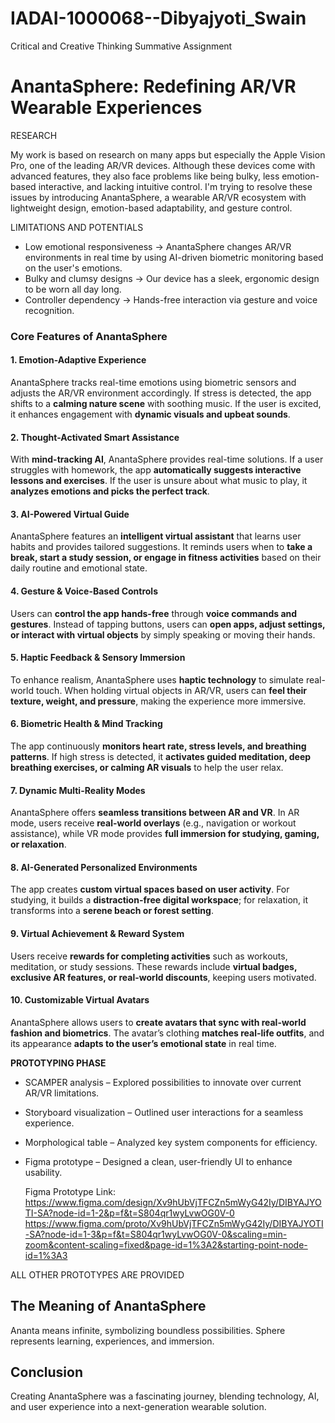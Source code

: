 # IADAI-1000068--Dibyajyoti_Swain
 Critical and Creative Thinking Summative Assignment 

# AnantaSphere: Redefining AR/VR Wearable Experiences

RESEARCH

My work is based on research on many apps but especially the Apple Vision Pro, one of the leading AR/VR devices. Although these devices come with advanced features, they also face problems like being bulky, less emotion-based interactive, and lacking intuitive control. I'm trying to resolve these issues by introducing AnantaSphere, a wearable AR/VR ecosystem with lightweight design, emotion-based adaptability, and gesture control.

LIMITATIONS AND POTENTIALS

- Low emotional responsiveness → AnantaSphere changes AR/VR environments in real time by using AI-driven biometric monitoring based on the user's emotions.  
- Bulky and clumsy designs → Our device has a sleek, ergonomic design to be worn all day long.  
- Controller dependency → Hands-free interaction via gesture and voice recognition.  


### **Core Features of AnantaSphere**  

#### **1. Emotion-Adaptive Experience**  
AnantaSphere tracks real-time emotions using biometric sensors and adjusts the AR/VR environment accordingly. If stress is detected, the app shifts to a **calming nature scene** with soothing music. If the user is excited, it enhances engagement with **dynamic visuals and upbeat sounds**.  

#### **2. Thought-Activated Smart Assistance**  
With **mind-tracking AI**, AnantaSphere provides real-time solutions. If a user struggles with homework, the app **automatically suggests interactive lessons and exercises**. If the user is unsure about what music to play, it **analyzes emotions and picks the perfect track**.  

#### **3. AI-Powered Virtual Guide**  
AnantaSphere features an **intelligent virtual assistant** that learns user habits and provides tailored suggestions. It reminds users when to **take a break, start a study session, or engage in fitness activities** based on their daily routine and emotional state.  

#### **4. Gesture & Voice-Based Controls**  
Users can **control the app hands-free** through **voice commands and gestures**. Instead of tapping buttons, users can **open apps, adjust settings, or interact with virtual objects** by simply speaking or moving their hands.  

#### **5. Haptic Feedback & Sensory Immersion**  
To enhance realism, AnantaSphere uses **haptic technology** to simulate real-world touch. When holding virtual objects in AR/VR, users can **feel their texture, weight, and pressure**, making the experience more immersive.  

#### **6. Biometric Health & Mind Tracking**  
The app continuously **monitors heart rate, stress levels, and breathing patterns**. If high stress is detected, it **activates guided meditation, deep breathing exercises, or calming AR visuals** to help the user relax.  

#### **7. Dynamic Multi-Reality Modes**  
AnantaSphere offers **seamless transitions between AR and VR**. In AR mode, users receive **real-world overlays** (e.g., navigation or workout assistance), while VR mode provides **full immersion for studying, gaming, or relaxation**.  

#### **8. AI-Generated Personalized Environments**  
The app creates **custom virtual spaces based on user activity**. For studying, it builds a **distraction-free digital workspace**; for relaxation, it transforms into a **serene beach or forest setting**.  

#### **9. Virtual Achievement & Reward System**  
Users receive **rewards for completing activities** such as workouts, meditation, or study sessions. These rewards include **virtual badges, exclusive AR features, or real-world discounts**, keeping users motivated.  

#### **10. Customizable Virtual Avatars**  
AnantaSphere allows users to **create avatars that sync with real-world fashion and biometrics**. The avatar’s clothing **matches real-life outfits**, and its appearance **adapts to the user’s emotional state** in real time.  

**PROTOTYPING PHASE**

- SCAMPER analysis – Explored possibilities to innovate over current AR/VR limitations.  
- Storyboard visualization – Outlined user interactions for a seamless experience.  
- Morphological table – Analyzed key system components for efficiency.  
- Figma prototype – Designed a clean, user-friendly UI to enhance usability.
  
  Figma Prototype Link:
https://www.figma.com/design/Xv9hUbVjTFCZn5mWyG42Iy/DIBYAJYOTI-SA?node-id=1-2&p=f&t=S804qr1wyLvwOG0V-0 
https://www.figma.com/proto/Xv9hUbVjTFCZn5mWyG42Iy/DIBYAJYOTI-SA?node-id=1-3&p=f&t=S804qr1wyLvwOG0V-0&scaling=min-zoom&content-scaling=fixed&page-id=1%3A2&starting-point-node-id=1%3A3  
 

ALL OTHER PROTOTYPES ARE PROVIDED

## The Meaning of AnantaSphere  

Ananta means infinite, symbolizing boundless possibilities. Sphere represents learning, experiences, and immersion.  

## Conclusion  

Creating AnantaSphere was a fascinating journey, blending technology, AI, and user experience into a next-generation wearable solution.  

